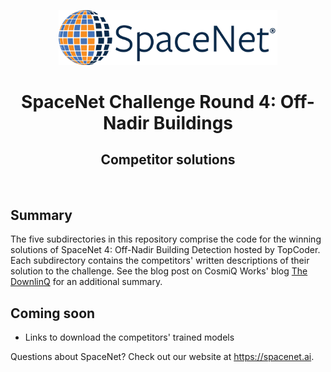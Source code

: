<p align="center">
<a href="https://spacenet.ai"><img src="sn_logo.png" width="350" alt="SpaceNet LLC"></a>
</p>
<h1 align="center">SpaceNet Challenge Round 4: Off-Nadir Buildings</h1>
<h2 align="center">Competitor solutions</h2>
<br>

## Summary
The five subdirectories in this repository comprise the code for the winning solutions of SpaceNet 4: Off-Nadir Building Detection hosted by TopCoder. Each subdirectory contains the competitors' written descriptions of their solution to the challenge. See the blog post on CosmiQ Works' blog [The DownlinQ](https://medium.com/the-downlinq/the-spacenet-challenge-off-nadir-buildings-introducing-the-winners-b60f2b700266) for an additional summary.

## Coming soon
- Links to download the competitors' trained models

Questions about SpaceNet? Check out our website at https://spacenet.ai.
